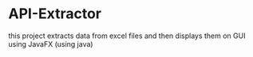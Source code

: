 # API-Extractor
this project extracts data from excel files and then displays them on GUI using JavaFX (using java)
